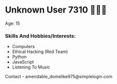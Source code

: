   <div>
    <div>
      <div>
        <div>
          <h1>Unknown User 7310 👨🏻‍💻</h1>
          <p>Age: 15</p>
          <h3>Skills And Hobbies/Interests:</h3>
          <ul>
            <li>
 Computers</li>
            <li>Ethical Hacking (Red Team)</li>
            <li>Python</li>
            <li>JavaScript</li>
            <li>
 Listening To Music</li>
          </ul>
          <p>
 Contact - amendable_domelike975@simplelogin.com
          </p>
        </div>
      </div>
    </div>
  </div>
</body>
